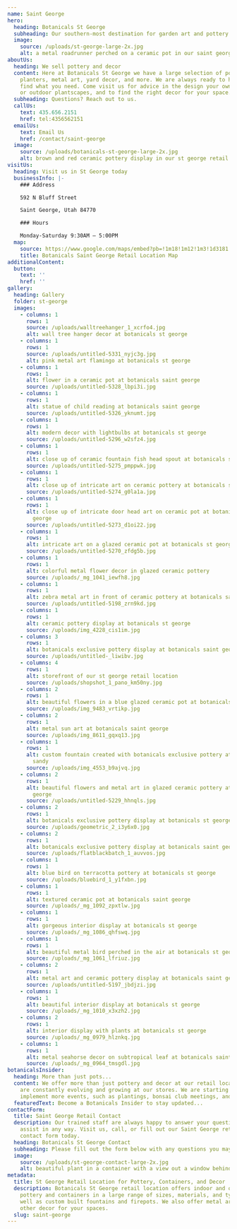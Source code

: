 ```yaml
---
name: Saint George
hero:
  heading: Botanicals St George
  subheading: Our southern-most destination for garden art and pottery
  image:
    source: /uploads/st-george-large-2x.jpg
    alt: a metal roadrunner perched on a ceramic pot in our saint george retail lot
aboutUs:
  heading: We sell pottery and decor
  content: Here at Botanicals St George we have a large selection of pottery,
    planters, metal art, yard decor, and more. We are always ready to help you
    find what you need. Come visit us for advice in the design your own indoor
    or outdoor plantscapes, and to find the right decor for your space.
  subheading: Questions? Reach out to us.
  callUs:
    text: 435.656.2151
    href: tel:4356562151
  emailUs:
    text: Email Us
    href: /contact/saint-george
  image:
    source: /uploads/botanicals-st-george-large-2x.jpg
    alt: brown and red ceramic pottery display in our st george retail lot
visitUs:
  heading: Visit us in St George today
  businessInfo: |-
    ### Address

    592 N Bluff Street

    Saint George, Utah 84770

    ### Hours

    Monday-Saturday 9:30AM – 5:00PM
  map:
    source: https://www.google.com/maps/embed?pb=!1m18!1m12!1m3!1d3181.4472715424126!2d-113.59922778474316!3d37.1182726798842!2m3!1f0!2f0!3f0!3m2!1i1024!2i768!4f13.1!3m3!1m2!1s0x80ca5a136a4a7863%3A0x14c048224067b8a8!2sBotanicals!5e0!3m2!1sen!2sus!4v1584996374805!5m2!1sen!2sus
    title: Botanicals Saint George Retail Location Map
additionalContent:
  button:
    text: ''
    href: ''
gallery:
  heading: Gallery
  folder: st-george
  images:
    - columns: 1
      rows: 1
      source: /uploads/walltreehanger_1_xcrfo4.jpg
      alt: wall tree hanger decor at botanicals st george
    - columns: 1
      rows: 1
      source: /uploads/untitled-5331_nyjc3g.jpg
      alt: pink metal art flamingo at botanicals st george
    - columns: 1
      rows: 1
      alt: flower in a ceramic pot at botanicals saint george
      source: /uploads/untitled-5328_lbpi3i.jpg
    - columns: 1
      rows: 1
      alt: statue of child reading at botanicals saint george
      source: /uploads/untitled-5326_yknumt.jpg
    - columns: 1
      rows: 1
      alt: modern decor with lightbulbs at botanicals st george
      source: /uploads/untitled-5296_w2sfz4.jpg
    - columns: 1
      rows: 1
      alt: close up of ceramic fountain fish head spout at botanicals saint george
      source: /uploads/untitled-5275_pmppwk.jpg
    - columns: 1
      rows: 1
      alt: close up of intricate art on ceramic pottery at botanicals st george
      source: /uploads/untitled-5274_g0la1a.jpg
    - columns: 1
      rows: 1
      alt: close up of intricate door head art on ceramic pot at botanicals saint
        george
      source: /uploads/untitled-5273_d1oi22.jpg
    - columns: 1
      rows: 1
      alt: intricate art on a glazed ceramic pot at botanicals st george
      source: /uploads/untitled-5270_zfdg5b.jpg
    - columns: 1
      rows: 1
      alt: colorful metal flower decor in glazed ceramic pottery
      source: /uploads/_mg_1041_iewfh8.jpg
    - columns: 1
      rows: 1
      alt: zebra metal art in front of ceramic pottery at botanicals saint george
      source: /uploads/untitled-5198_zrn9kd.jpg
    - columns: 1
      rows: 1
      alt: ceramic pottery display at botanicals st george
      source: /uploads/img_4228_cis1im.jpg
    - columns: 3
      rows: 1
      alt: botanicals exclusive pottery display at botanicals saint george retail lot
      source: /uploads/untitled-_liwibv.jpg
    - columns: 4
      rows: 1
      alt: storefront of our st george retail location
      source: /uploads/shopshot_1_pano_km50ny.jpg
    - columns: 2
      rows: 1
      alt: beautiful flowers in a blue glazed ceramic pot at botanicals st george
      source: /uploads/img_9483_vrtikp.jpg
    - columns: 2
      rows: 1
      alt: metal sun art at botanicals saint george
      source: /uploads/img_8611_gqxq13.jpg
    - columns: 1
      rows: 1
      alt: custom fountain created with botanicals exclusive pottery at botanicals
        sandy
      source: /uploads/img_4553_b9ajvq.jpg
    - columns: 2
      rows: 1
      alt: beautiful flowers and metal art in glazed ceramic pottery at botanicals st
        george
      source: /uploads/untitled-5229_hhnqls.jpg
    - columns: 2
      rows: 1
      alt: botanicals exclusive pottery display at botanicals st george
      source: /uploads/geometric_2_i3y6x0.jpg
    - columns: 2
      rows: 1
      alt: botanicals exclusive pottery display at botanicals saint george
      source: /uploads/flatblackbatch_1_auvvos.jpg
    - columns: 1
      rows: 1
      alt: blue bird on terracotta pottery at botanicals st george
      source: /uploads/bluebird_1_y1fxbn.jpg
    - columns: 1
      rows: 1
      alt: textured ceramic pot at botanicals saint george
      source: /uploads/_mg_1092_zpxtlw.jpg
    - columns: 1
      rows: 1
      alt: gorgeous interior display at botanicals st george
      source: /uploads/_mg_1086_qhfswq.jpg
    - columns: 1
      rows: 1
      alt: beautiful metal bird perched in the air at botanicals st george
      source: /uploads/_mg_1061_lfriuz.jpg
    - columns: 2
      rows: 1
      alt: metal art and ceramic pottery display at botanicals saint george
      source: /uploads/untitled-5197_jbdjzi.jpg
    - columns: 1
      rows: 1
      alt: beautiful interior display at botanicals st george
      source: /uploads/_mg_1010_x3xzh2.jpg
    - columns: 2
      rows: 1
      alt: interior display with plants at botanicals st george
      source: /uploads/_mg_0979_hlznkq.jpg
    - columns: 1
      rows: 1
      alt: metal seahorse decor on subtropical leaf at botanicals saint george
      source: /uploads/_mg_0964_tmsgdl.jpg
botanicalsInsider:
  heading: More than just pots...
  content: We offer more than just pottery and decor at our retail locations. We
    are constantly evolving and growing at our stores. We are starting to
    implement more events, such as plantings, bonsai club meetings, and more.
  featuredText: Become a Botanicals Insider to stay updated...
contactForm:
  title: Saint George Retail Contact
  description: Our trained staff are always happy to answer your questions or
    assist in any way. Visit us, call, or fill out our Saint George retail
    contact form today.
  heading: Botanicals St George Contact
  subheading: Please fill out the form below with any questions you may have
  image:
    source: /uploads/st-george-contact-large-2x.jpg
    alt: beautiful plant in a container with a view out a window behind it
metadata:
  title: St George Retail Location for Pottery, Containers, and Decor
  description: Botanicals St George retail location offers indoor and outdoor
    pottery and containers in a large range of sizes, materials, and types, as
    well as custom built fountains and firepots. We also offer metal art and
    other decor for your spaces.
  slug: saint-george
---
```

